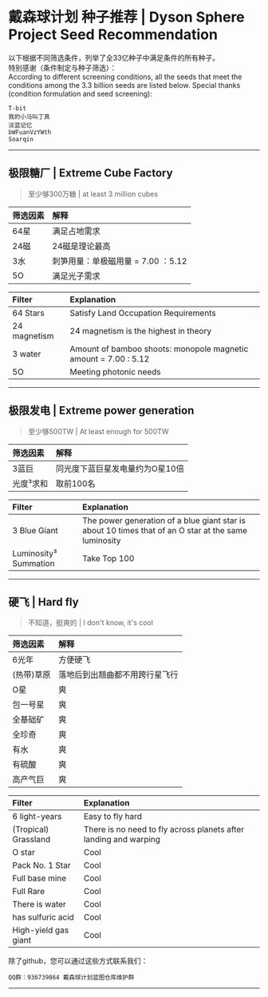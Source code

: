 # 戴森球计划 种子推荐 | Dyson Sphere Project Seed Recommendation

以下根据不同筛选条件，列举了全33亿种子中满足条件的所有种子。  
特别感谢（条件制定与种子筛选）：  
According to different screening conditions, all the seeds that meet the conditions among the 3.3 billion seeds are listed below.
Special thanks (condition formulation and seed screening):

```Text
T-bit
我的小马叫丁真
淡蓝记忆
bWFuanVzYWth
Soarqin
```

---

## 极限糖厂 | Extreme Cube Factory

> 至少够300万糖 | at least 3 million cubes

|筛选因素|解释|
|:-|:-|
|64星|满足占地需求|
|24磁|24磁是理论最高|
|3水|刺笋用量：单极磁用量 = 7.00 ：5.12|
|5O|满足光子需求|

|Filter |Explanation|
|:-|:-|
|64 Stars|Satisfy Land Occupation Requirements|
|24 magnetism|24 magnetism is the highest in theory|
|3 water|Amount of bamboo shoots: monopole magnetic amount = 7.00 : 5.12|
|5O|Meeting photonic needs|

---

## 极限发电 | Extreme power generation

> 至少够500TW | At least enough for 500TW

|筛选因素|解释|
|:-|:-|
|3蓝巨|同光度下蓝巨星发电量约为O星10倍|
|光度³求和|取前100名|

|Filter |Explanation|
|:-|:-|
|3 Blue Giant|The power generation of a blue giant star is about 10 times that of an O star at the same luminosity|
|Luminosity³ Summation|Take Top 100|

---

## 硬飞 | Hard fly

> 不知道，挺爽的 | I don't know, it's cool

|筛选因素|解释|
|:-|:-|
|6光年|方便硬飞|
|(热带)草原|落地后到出翘曲都不用跨行星飞行|
|O星|爽|
|包一号星|爽|
|全基础矿|爽|
|全珍奇|爽|
|有水|爽|
|有硫酸|爽|
|高产气巨|爽|

|Filter |Explanation|
|:-|:-|
|6 light-years|Easy to fly hard|
|(Tropical) Grassland|There is no need to fly across planets after landing and warping|
|O star|Cool|
|Pack No. 1 Star|Cool|
|Full base mine|Cool|
|Full Rare|Cool|
|There is water|Cool|
|has sulfuric acid|Cool|
|High-yield gas giant|Cool|


除了github，您可以通过这些方式联系我们： 

```text
QQ群：936739864 戴森球计划蓝图仓库维护群
```
---
